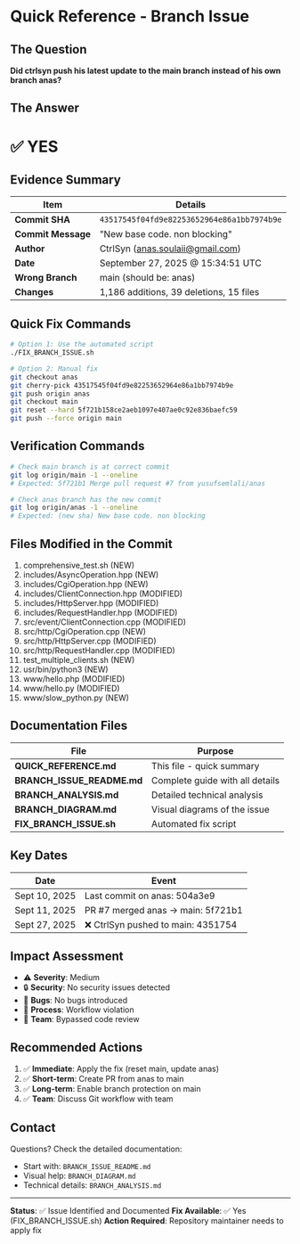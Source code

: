# Quick Reference - Branch Issue

## The Question
**Did ctrlsyn push his latest update to the main branch instead of his own branch anas?**

## The Answer
# ✅ YES

## Evidence Summary
| Item | Details |
|------|---------|
| **Commit SHA** | `43517545f04fd9e82253652964e86a1bb7974b9e` |
| **Commit Message** | "New base code. non blocking" |
| **Author** | CtrlSyn (anas.soulaii@gmail.com) |
| **Date** | September 27, 2025 @ 15:34:51 UTC |
| **Wrong Branch** | main (should be: anas) |
| **Changes** | 1,186 additions, 39 deletions, 15 files |

## Quick Fix Commands

```bash
# Option 1: Use the automated script
./FIX_BRANCH_ISSUE.sh

# Option 2: Manual fix
git checkout anas
git cherry-pick 43517545f04fd9e82253652964e86a1bb7974b9e
git push origin anas
git checkout main
git reset --hard 5f721b158ce2aeb1097e407ae0c92e836baefc59
git push --force origin main
```

## Verification Commands

```bash
# Check main branch is at correct commit
git log origin/main -1 --oneline
# Expected: 5f721b1 Merge pull request #7 from yusufsemlali/anas

# Check anas branch has the new commit
git log origin/anas -1 --oneline
# Expected: (new sha) New base code. non blocking
```

## Files Modified in the Commit
1. comprehensive_test.sh (NEW)
2. includes/AsyncOperation.hpp (NEW)
3. includes/CgiOperation.hpp (NEW)
4. includes/ClientConnection.hpp (MODIFIED)
5. includes/HttpServer.hpp (MODIFIED)
6. includes/RequestHandler.hpp (MODIFIED)
7. src/event/ClientConnection.cpp (MODIFIED)
8. src/http/CgiOperation.cpp (NEW)
9. src/http/HttpServer.cpp (MODIFIED)
10. src/http/RequestHandler.cpp (MODIFIED)
11. test_multiple_clients.sh (NEW)
12. usr/bin/python3 (NEW)
13. www/hello.php (MODIFIED)
14. www/hello.py (MODIFIED)
15. www/slow_python.py (NEW)

## Documentation Files

| File | Purpose |
|------|---------|
| **QUICK_REFERENCE.md** | This file - quick summary |
| **BRANCH_ISSUE_README.md** | Complete guide with all details |
| **BRANCH_ANALYSIS.md** | Detailed technical analysis |
| **BRANCH_DIAGRAM.md** | Visual diagrams of the issue |
| **FIX_BRANCH_ISSUE.sh** | Automated fix script |

## Key Dates

| Date | Event |
|------|-------|
| Sept 10, 2025 | Last commit on anas: 504a3e9 |
| Sept 11, 2025 | PR #7 merged anas → main: 5f721b1 |
| Sept 27, 2025 | ❌ CtrlSyn pushed to main: 4351754 |

## Impact Assessment

- ⚠️ **Severity**: Medium
- 🔒 **Security**: No security issues detected
- 🐛 **Bugs**: No bugs introduced
- 📝 **Process**: Workflow violation
- 👥 **Team**: Bypassed code review

## Recommended Actions

1. ✅ **Immediate**: Apply the fix (reset main, update anas)
2. ✅ **Short-term**: Create PR from anas to main
3. ✅ **Long-term**: Enable branch protection on main
4. ✅ **Team**: Discuss Git workflow with team

## Contact

Questions? Check the detailed documentation:
- Start with: `BRANCH_ISSUE_README.md`
- Visual help: `BRANCH_DIAGRAM.md`
- Technical details: `BRANCH_ANALYSIS.md`

---
**Status**: ✅ Issue Identified and Documented
**Fix Available**: ✅ Yes (FIX_BRANCH_ISSUE.sh)
**Action Required**: Repository maintainer needs to apply fix
